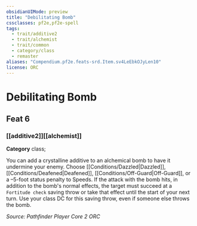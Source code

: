 ```yaml
---
obsidianUIMode: preview
title: "Debilitating Bomb"
cssclasses: pf2e,pf2e-spell
tags:
  - trait/additive2
  - trait/alchemist
  - trait/common
  - category/class
  - remaster
aliases: "Compendium.pf2e.feats-srd.Item.sv4LeEbkOJyLen10"
license: ORC
---
```

# Debilitating Bomb
## Feat 6
### [[additive2]][[alchemist]]

**Category** class; 




You can add a crystalline additive to an alchemical bomb to have it undermine your enemy. Choose [[Conditions/Dazzled|Dazzled]], [[Conditions/Deafened|Deafened]], [[Conditions/Off-Guard|Off-Guard]], or a –5-foot status penalty to Speeds. If the attack with the bomb hits, in addition to the bomb's normal effects, the target must succeed at a `Fortitude check` saving throw or take that effect until the start of your next turn. Use your class DC for this saving throw, even if someone else throws the bomb.

*Source: Pathfinder Player Core 2*
*ORC*